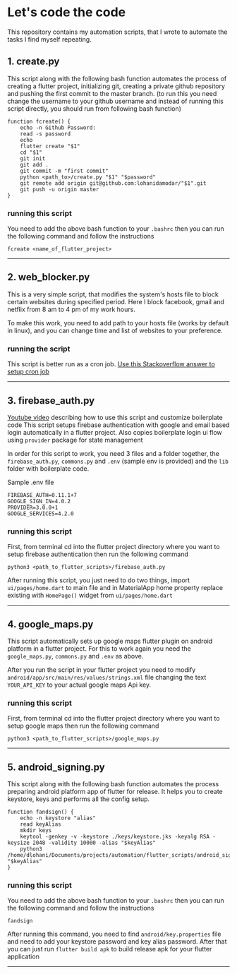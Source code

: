 # Let's code the code
This repository contains my automation scripts, that I wrote to automate the tasks I find myself repeating.

## 1. create.py
This script along with the following bash function automates the process of creating a flutter project, initializing git, creating a private github repository and pushing the first commit to the master branch. (to run this you need change the username to your github username and instead of running this script directly, you should run from following bash function)

```
function fcreate() {
	echo -n Github Password: 
	read -s password
	echo
	flutter create "$1"
	cd "$1"
	git init
	git add .
	git commit -m "first commit"
	python <path_to>/create.py "$1" "$password"
	git remote add origin git@github.com:lohanidamodar/"$1".git
	git push -u origin master
}
```

### running this script
You need to add the above bash function to your `.bashrc` then you can run the following command and follow the instructions

```
fcreate <name_of_flutter_project>
```

***

## 2. web_blocker.py
This is a very simple script, that modifies the system's hosts file to block certain websites during specified period. Here I block facebook, gmail and netflix from 8 am to 4 pm of my work hours.

To make this work, you need to add path to your hosts file (works by default in linux), and you can change time and list of websites to your preference.

### running the script
This script is better run as a cron job.
[Use this Stackoverflow answer to setup cron job](https://askubuntu.com/questions/799023/how-to-set-up-a-cron-job-to-run-every-10-minutes)

***

## 3. firebase_auth.py
[Youtube video]() describing how to use this script and customize boilerplate code
This script setups firebase authentication with google and email based login automatically in a flutter project. Also copies boilerplate login ui flow using `provider` package for state management

In order for this script to work, you need 3 files and a folder together, the `firebase_auth.py`, `commons.py` and `.env` (sample env is provided) and the `lib` folder with boilerplate code.

Sample .env file
```
FIREBASE_AUTH=0.11.1+7
GOOGLE_SIGN_IN=4.0.2
PROVIDER=3.0.0+1
GOOGLE_SERVICES=4.2.0
```

### running this script
First, from terminal cd into the flutter project directory where you want to setup firebase authentication then run the following command

```
python3 <path_to_flutter_scripts>/firebase_auth.py
```

After running this script, you just need to do two things, import `ui/pages/home.dart` to main file and in MaterialApp home property replace existing with `HomePage()` widget from `ui/pages/home.dart`

***

## 4. google_maps.py
This script automatically sets up google maps flutter plugin on android platform in a flutter project. For this to work again you need the `google_maps.py`, `commons.py` and `.env` as above.

After you run the script in your flutter project you need to modify `android/app/src/main/res/values/strings.xml` file changing the text `YOUR_API_KEY` to your actual google maps Api key.

### running this script
First, from terminal cd into the flutter project directory where you want to setup google maps then run the following command

```
python3 <path_to_flutter_scripts>/google_maps.py
```

***

## 5. android_signing.py
This script along with the following bash function automates the process preparing android platform app of flutter for release. It helps you to create keystore, keys and performs all the config setup.

```
function fandsign() {
	echo -n keystore "alias"
	read keyAlias
	mkdir keys
	keytool -genkey -v -keystore ./keys/keystore.jks -keyalg RSA -keysize 2048 -validity 10000 -alias "$keyAlias"
	python3 /home/dlohani/Documents/projects/automation/flutter_scripts/android_signing.py "$keyAlias"
}
```

### running this script
You need to add the above bash function to your `.bashrc` then you can run the following command and follow the instructions

```
fandsign
```

After running this command, you need to find `android/key.properties` file and need to add your keystore password and key alias password. After that you can just run `flutter build apk` to build release apk for your flutter application

***